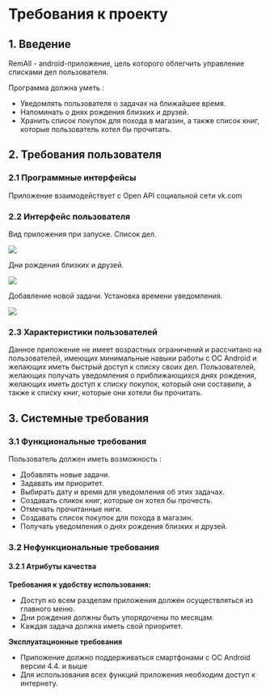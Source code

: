 # **Требования к проекту**

## **1. Введение**

RemAll - android-приложение, цель которого облегчить управление списками дел пользователя.

Программа должна уметь : 
-	Уведомлять пользователя о задачах на ближайшее время.
-	Напоминать о днях рождения близких и друзей.
-	Хранить список покупок для похода в магазин, а также список книг, которые пользователь хотел бы прочитать. 

## **2. Требования пользователя**

### **2.1 Программные интерфейсы**

Приложение взаимодействует с Open API социальной сети vk.com

### **2.2 Интерфейс пользователя**
Вид приложения при запуске. Список дел.

![](https://github.com/fedosenk0/RemAll/blob/master/Main.png)

Дни рождения близких и друзей.

![](https://github.com/fedosenk0/RemAll/blob/master/Birthday.png)

Добавление новой задачи. Установка времени уведомления.

![](https://github.com/fedosenk0/RemAll/blob/master/NewTask.png)

### **2.3 Характеристики пользователей**
Данное приложение не имеет возрастных ограничений и рассчитано на пользователей, имеющих минимальные навыки работы с ОС Android и желающих иметь быстрый доступ к списку своих дел. Пользователей, желающих получать уведомления о приближающихся днях рождения, желающих иметь доступ к списку покупок, который они составили, а также к списку книг, которые они хотели бы прочитать. 

## **3. Системные требования**

### **3.1 Функциональные требования**

 Пользователь должен иметь возможность :

- Добавлять новые задачи.
- Задавать им приоритет.
- Выбирать дату и время для уведомления об этих задачах.
- Создавать спикок книг, которые он хотел бы прочесть.
- Отмечать прочитанные ниги.
- Создавать список покупок для похода в магазин.
- Получать уведомления о днях рождения близких и друзей.

### **3.2 Нефункциональные требования**

#### **3.2.1 Атрибуты качества**
 **Требования к удобству использования:**
-	Доступ ко всем разделам приложения должен осуществляться из главного меню.
-	Дни рождения должны быть упорядочены по месяцам.
-	Каждая задача должна иметь свой приоритет.

 **Эксплуатационные требования**
-	Приложение должно поддерживаться смартфонами с ОС Android версии 4.4. и выше
- Для использования всех функций приложения необходим доступ к интернету. 
